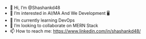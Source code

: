 - 👋 Hi, I’m @Shashankd48
- 👀 I’m interested in AI/MA And We Development 🖥️
- 🌱 I’m currently learning DevOps
- 💞️ I’m looking to collaborate on MERN Stack
- 📫 How to reach me: https://www.linkedin.com/in/shashankd48/

<!---
Shashankd48/Shashankd48 is a ✨ special ✨ repository because its `README.md` (this file) appears on your GitHub profile.
You can click the Preview link to take a look at your changes.
--->
